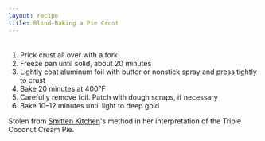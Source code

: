 ```yaml
---
layout: recipe
title: Blind-Baking a Pie Crust
---
```

<table>
</table>

1. Prick crust all over with a fork
1. Freeze pan until solid, about 20 minutes
1. Lightly coat aluminum foil with butter or nonstick spray and press tightly to crust
1. Bake 20 minutes at 400&deg;F
1. Carefully remove foil. Patch with dough scraps, if necessary
1. Bake 10–12 minutes until light to deep gold

<p class="confession">Stolen from <a href="https://smittenkitchen.com/2018/04/triple-coconut-cream-pie/">Smitten Kitchen</a>'s method in her interpretation of the Triple Coconut Cream Pie. </p>
